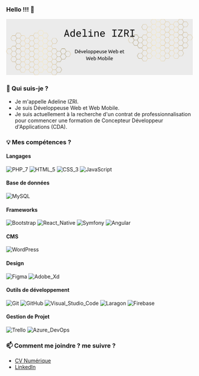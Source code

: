### Hello !!! &#x1F44B;

![bannière](/assets/img/banniere.png)

### &#x1F64B; Qui suis-je ?

- Je m'appelle Adeline IZRI.
- Je suis Développeuse Web et Web Mobile.
- Je suis actuellement à la recherche d'un contrat de professionnalisation pour commencer une formation de Concepteur Développeur d'Applications (CDA).

### &#x1F4A1; Mes compétences ?

#### Langages

![PHP_7](https://img.shields.io/badge/-PHP_7-777BB4?style=plastic&logo=php&logoColor=white)
![HTML_5](https://img.shields.io/badge/-HTML_5-E34F26?style=plastic&logo=html5&logoColor=white)
![CSS_3](https://img.shields.io/badge/-CSS_3-1572B6?style=plastic&logo=css3&logoColor=white)
![JavaScript](https://img.shields.io/badge/-JavaScript-F7DF1E?style=plastic&logo=javascript&logoColor=white)

#### Base de données

![MySQL](https://img.shields.io/badge/-MySQL-4479A1?style=plastic&logo=mysql&logoColor=white)

#### Frameworks

![Bootstrap](https://img.shields.io/badge/-Bootstrap-7952B3?style=plastic&logo=bootstrap&logoColor=white)
![React_Native](https://img.shields.io/badge/-React_Native-61DAFB?style=plastic&logo=react&logoColor=white)
![Symfony](https://img.shields.io/badge/-Symfony-000000?style=plastic&logo=symfony&logoColor=white)
![Angular](https://img.shields.io/badge/-Angular-DD0031?style=plastic&logo=angular&logoColor=white)

#### CMS

![WordPress](https://img.shields.io/badge/-WordPress-21759B?style=plastic&logo=wordpress&logoColor=white)

#### Design

![Figma](https://img.shields.io/badge/-Figma-F24E1E?style=plastic&logo=figma&logoColor=white)
![Adobe_Xd](https://img.shields.io/badge/-Adobe_Xd-FF61F6?style=plastic&logo=adobexd&logoColor=white)

#### Outils de développement

![Git](https://img.shields.io/badge/-Git-F05032?style=plastic&logo=git&logoColor=white)
![GitHub](https://img.shields.io/badge/-GitHub-181717?style=plastic&logo=github&logoColor=white)
![Visual_Studio_Code](https://img.shields.io/badge/-Visual_Studio_Code-007ACC?style=plastic&logo=visualstudiocode&logoColor=white)
![Laragon](https://img.shields.io/badge/-Laragon-0E83CD?style=plastic&logo=laragon&logoColor=white)
![Firebase](https://img.shields.io/badge/-Firebase-FFCA28?style=plastic&logo=firebase&logoColor=white)

#### Gestion de Projet

![Trello](https://img.shields.io/badge/-Trello-0052CC?style=plastic&logo=trello&logoColor=white)
![Azure_DevOps](https://img.shields.io/badge/-Azure_DevOps-0078D7?style=plastic&logo=azuredevops&logoColor=white)

### &#x1F4EB; Comment me joindre ? me suivre ?

- [CV Numérique](https://adeline-i.github.io/Portfolio)
- [LinkedIn](https://www.linkedin.com/in/adeline-izri)
